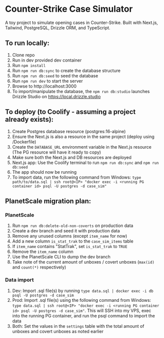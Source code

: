 # Counter-Strike Case Simulator

A toy project to simulate opening cases in Counter-Strike. Built with Next.js, Tailwind, PostgreSQL, Drizzle ORM, and TypeScript.

## To run locally:

1. Clone repo
2. Run in dev provided dev container
3. Run `npm install`
4. Run `npm run db:sync` to create the database structure
5. Run `npm run db:seed` to seed the database
6. Run `npm run dev` to start the server
7. Browse to http://localhost:3000
8. To import/manipulate the database, the `npm run db:studio` launches Drizzle Studio on https://local.drizzle.studio

## To deploy (to Coolify - assuming a project already exists):

1. Create Postgres database resource (postgres:16-alpine)
2. Ensure the Next.js is also a resource in the same project (deploy using /Dockerfile)
3. Create the `DATABASE_URL` environment variable in the Next.js resource (The PG resource will have it ready to copy)
4. Make sure both the Next.js and DB resources are deployed
5. Next.js app: Use the Coolify terminal to run `npm run db:sync` and `npm run db:seed`
6. The app should now be running
7. To import data, run the following command from Windows: `type path/to/data.sql | ssh root@<IP> "docker exec -i <running PG container id> psql -U postgres -d case_sim"`

## PlanetScale migration plan:

### PlanetScale

1. Run `npm run db:delete-old-non-coverts` on production data
2. Create a dev branch and seed it with production data
3. Remove any unused columns (except `item_name` for now)
4. Add a new column `is_stat_trak` to the `case_sim_items` table
5. If `item_name` contains "StatTrak", set `is_stat_trak` to `TRUE`
6. Remove the `item_name` column
7. Use the PlanetScale CLI to dump the dev branch
8. Take note of the current amount of unboxes / covert unboxes (`max(id)` and `count(*)` respectively)

### Data import

1. Dev: Import .sql file(s) by running `type data.sql | docker exec -i db psql -U postgres -d case_sim`
2. Prod: Import .sql file(s) using the following command from Windows: `type data.sql | ssh root@<IP> "docker exec -i <running PG container id> psql -U postgres -d case_sim"`. This will SSH into my VPS, exec into the running PG container, and run the psql command to import the data
3. Both: Set the values in the `settings` table with the total amount of unboxes and covert unboxes as noted earlier
